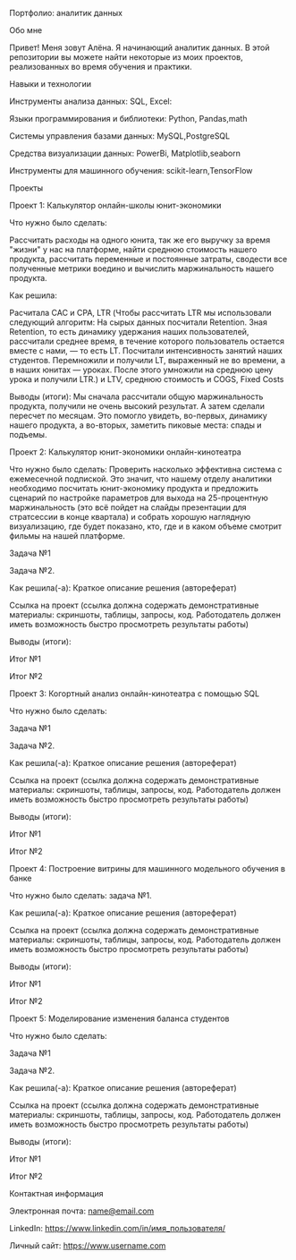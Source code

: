 Портфолио: аналитик данных


Обо мне

Привет! Меня зовут Алёна. Я начинающий аналитик данных. В этой репозитории вы можете найти некоторые из моих проектов, реализованных во время обучения и практики.

Навыки и технологии

Инструменты анализа данных: SQL, Excel:

Языки программирования и библиотеки: Python, Pandas,math

Системы управления базами данных: MySQL,PostgreSQL

Средства визуализации данных: PowerBi, Matplotlib,seaborn

Инструменты для машинного обучения: scikit-learn,TensorFlow


Проекты

Проект 1: Калькулятор онлайн-школы юнит-экономики

Что нужно было сделать:


Рассчитать расходы на одного юнита, так же его выручку за время "жизни" у нас на платформе, найти среднюю стоимость нашего продукта, рассчитать переменные и постоянные затраты, сводести все полученные метрики воедино и вычислить маржинальность нашего продукта. 



Как решила:

Расчитала CAC и CPA, LTR (Чтобы рассчитать LTR мы использовали следующий алгоритм: На сырых данных посчитали Retention. Зная Retention, то есть динамику удержания наших пользователей, рассчитали среднее время, в течение которого пользователь остается вместе с нами, — то есть LT. Посчитали интенсивность занятий наших студентов. Перемножили и получили LT, выраженный не во времени, а в наших юнитах — уроках.  После этого умножили на среднюю цену урока и получили LTR.) и LTV, среднюю стоимость и COGS, Fixed Costs


Выводы (итоги): Мы сначала рассчитали общую маржинальность продукта, получили не очень высокий результат. А затем сделали пересчет по месяцам. 
Это помогло увидеть, во-первых, динамику нашего продукта, а во-вторых, заметить пиковые места: спады и подъемы. 

Проект 2: Калькулятор юнит-экономики онлайн-кинотеатра

Что нужно было сделать: Проверить насколько эффективна система с ежемесечной подпиской. 
Это значит, что нашему отделу аналитики необходимо посчитать юнит-экономику продукта и предложить сценарий по настройке параметров для выхода на 25-процентную маржинальность (это всё пойдет на слайды презентации для стратсессии в конце квартала) и собрать хорошую наглядную визуализацию, где будет показано, кто, где и в каком объеме смотрит фильмы на нашей платформе.

Задача №1

Задача №2.

Как решила(-а): Краткое описание решения (автореферат)

Ссылка на проект (ссылка должна содержать демонстративные материалы: скриншоты, таблицы, запросы, код. Работодатель должен иметь возможность быстро просмотреть результаты работы)

Выводы (итоги):

Итог №1

Итог №2


Проект 3: Когортный анализ онлайн-кинотеатра с помощью SQL

Что нужно было сделать:

Задача №1

Задача №2.

Как решила(-а): Краткое описание решения (автореферат)

Ссылка на проект (ссылка должна содержать демонстративные материалы: скриншоты, таблицы, запросы, код. Работодатель должен иметь возможность быстро просмотреть результаты работы)

Выводы (итоги):

Итог №1

Итог №2

Проект 4: Построение витрины для машинного модельного обучения в банке

Что нужно было сделать: задача №1.

Как решила(-а): Краткое описание решения (автореферат)

Ссылка на проект (ссылка должна содержать демонстративные материалы: скриншоты, таблицы, запросы, код. Работодатель должен иметь возможность быстро просмотреть результаты работы)

Выводы (итоги):

Итог №1

Итог №2

Проект 5: Моделирование изменения баланса студентов

Что нужно было сделать:

Задача №1

Задача №2.

Как решила(-а): Краткое описание решения (автореферат)

Ссылка на проект (ссылка должна содержать демонстративные материалы: скриншоты, таблицы, запросы, код. Работодатель должен иметь возможность быстро просмотреть результаты работы)

Выводы (итоги):

Итог №1

Итог №2


Контактная информация

Электронная почта: name@email.com

LinkedIn: https://www.linkedin.com/in/имя_пользователя/

Личный сайт: https://www.username.com
